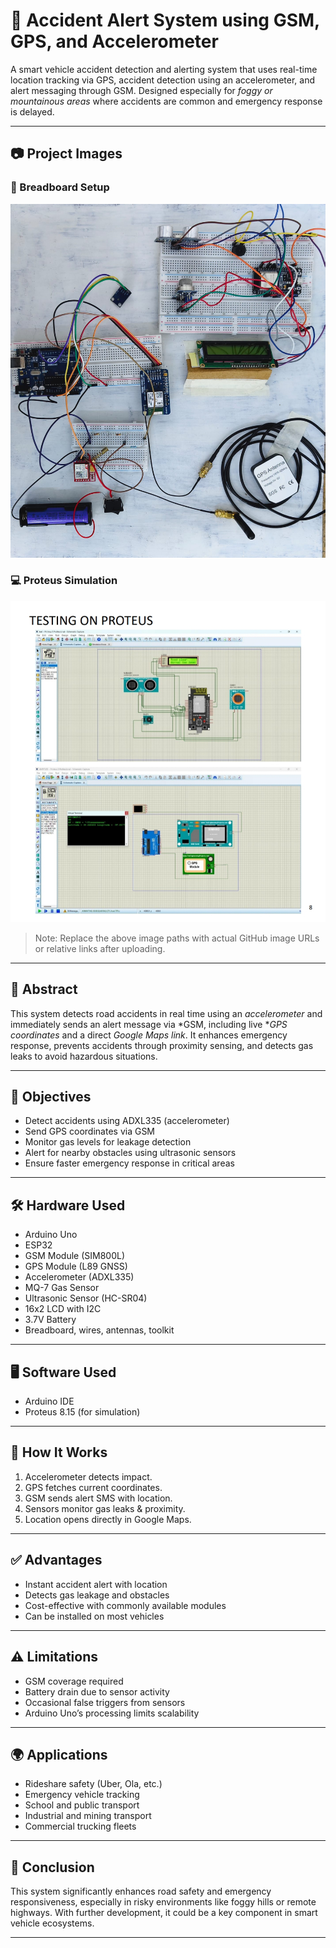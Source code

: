 # 🚨 Accident Alert System using GSM, GPS, and Accelerometer

A smart vehicle accident detection and alerting system that uses real-time location tracking via GPS, accident detection using an accelerometer, and alert messaging through GSM. Designed especially for *foggy or mountainous areas* where accidents are common and emergency response is delayed.

---

## 📷 Project Images

### 🔌 Breadboard Setup

![Breadboard Setup](images/breadboard..png)

### 💻 Proteus Simulation

![Proteus Simulation](images/proteus.png)

> Note: Replace the above image paths with actual GitHub image URLs or relative links after uploading.

---

## 🧠 Abstract

This system detects road accidents in real time using an *accelerometer* and immediately sends an alert message via *GSM, including live **GPS coordinates* and a direct *Google Maps link*. It enhances emergency response, prevents accidents through proximity sensing, and detects gas leaks to avoid hazardous situations.

---

## 🎯 Objectives

- Detect accidents using ADXL335 (accelerometer)  
- Send GPS coordinates via GSM  
- Monitor gas levels for leakage detection  
- Alert for nearby obstacles using ultrasonic sensors  
- Ensure faster emergency response in critical areas  

---

## 🛠 Hardware Used

- Arduino Uno  
- ESP32  
- GSM Module (SIM800L)  
- GPS Module (L89 GNSS)  
- Accelerometer (ADXL335)  
- MQ-7 Gas Sensor  
- Ultrasonic Sensor (HC-SR04)  
- 16x2 LCD with I2C  
- 3.7V Battery  
- Breadboard, wires, antennas, toolkit  

---

## 🖥 Software Used

- Arduino IDE  
- Proteus 8.15 (for simulation)  

---

## 🧪 How It Works

1. Accelerometer detects impact.  
2. GPS fetches current coordinates.  
3. GSM sends alert SMS with location.  
4. Sensors monitor gas leaks & proximity.  
5. Location opens directly in Google Maps.  

---

## ✅ Advantages

- Instant accident alert with location  
- Detects gas leakage and obstacles  
- Cost-effective with commonly available modules  
- Can be installed on most vehicles  

---

## ⚠ Limitations

- GSM coverage required  
- Battery drain due to sensor activity  
- Occasional false triggers from sensors  
- Arduino Uno’s processing limits scalability  

---

## 🌍 Applications

- Rideshare safety (Uber, Ola, etc.)  
- Emergency vehicle tracking  
- School and public transport  
- Industrial and mining transport  
- Commercial trucking fleets  

---

## 📌 Conclusion

This system significantly enhances road safety and emergency responsiveness, especially in risky environments like foggy hills or remote highways. With further development, it could be a key component in smart vehicle ecosystems.

---
